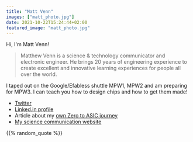 ```yaml
---
title: "Matt Venn"
images: ["matt_photo.jpg"]
date: 2021-10-22T15:24:44+02:00
featured_image: "matt_photo.jpg"
---
```


Hi, I'm Matt Venn!

> Matthew Venn is a science & technology communicator and electronic engineer. He brings 20 years of engineering experience to create excellent and innovative learning experiences for people all over the world.

I taped out on the Google/Efabless shuttle MPW1, MPW2 and am preparing for MPW3. I can teach you how to design chips and how to get them made!


* [Twitter](https://twitter.com/matthewvenn)
* [Linked.in profile](https://www.linkedin.com/in/matt-venn/)
* Article about my [own Zero to ASIC journey](/post/my_zero_to_asic_journey/)
* [My science communication website](https://www.mattvenn.net)


{{% random_quote %}}
